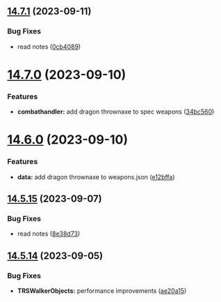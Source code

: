 ## [14.7.1](https://github.com/Torwent/WaspLib/compare/v14.7.0...v14.7.1) (2023-09-11)


### Bug Fixes

* read notes ([0cb4089](https://github.com/Torwent/WaspLib/commit/0cb4089be97a6da561a0b057eee0a597363f9956))



# [14.7.0](https://github.com/Torwent/WaspLib/compare/v14.6.0...v14.7.0) (2023-09-10)


### Features

* **combathandler:** add dragon thrownaxe to spec weapons ([34bc560](https://github.com/Torwent/WaspLib/commit/34bc5603b81b3bdf710fe32266c533aa01eb2e23))



# [14.6.0](https://github.com/Torwent/WaspLib/compare/v14.5.15...v14.6.0) (2023-09-10)


### Features

* **data:** add dragon thrownaxe to weapons.json ([e12bffa](https://github.com/Torwent/WaspLib/commit/e12bffa6bf4f016feba5960f0218d4748e52a182))



## [14.5.15](https://github.com/Torwent/WaspLib/compare/v14.5.14...v14.5.15) (2023-09-07)


### Bug Fixes

* read notes ([8e38d73](https://github.com/Torwent/WaspLib/commit/8e38d73fd0a564e85578369ed1ae873f86edd2bc))



## [14.5.14](https://github.com/Torwent/WaspLib/compare/v14.5.13...v14.5.14) (2023-09-05)


### Bug Fixes

* **TRSWalkerObjects:** performance improvements ([ae20a15](https://github.com/Torwent/WaspLib/commit/ae20a15f2626aeae5a84e2c1919605bf7b33405c))



